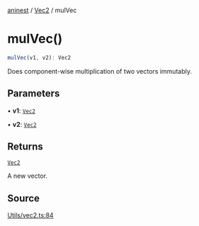[aninest](../../index.md) / [Vec2](../index.md) / mulVec

# mulVec()

```ts
mulVec(v1, v2): Vec2
```

Does component-wise multiplication of two vectors immutably.

## Parameters

• **v1**: [`Vec2`](../type-aliases/Vec2.md)

• **v2**: [`Vec2`](../type-aliases/Vec2.md)

## Returns

[`Vec2`](../type-aliases/Vec2.md)

A new vector.

## Source

[Utils/vec2.ts:84](https://github.com/zphrs/aninest/blob/729a7d6/src/Utils/vec2.ts#L84)
